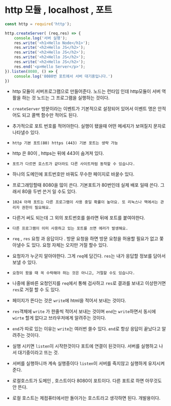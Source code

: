 # http 모듈 , localhost , 포트

```js
const http = require('http');

http.createServer( (req,res) => {
    console.log('서버 실행');
    res.write('<h1>Hello Node</h1>');
    res.write('<h2>Hello JS</h2>');
    res.write('<h2>Hello JS</h2>');
    res.write('<h2>Hello JS</h2>');
    res.write('<h2>Hello JS</h2>');
    res.end('<p>Hello Server</p>');
}).listen(8080, () => {
    console.log('8080번 포트에서 서버 대기중입니다.')
})
```

- http 모듈이 서버프로그램으로 만들어준다. 노드는 런타임 인데 http모듈이 서버 역활을 하는 것 노드는 그 프로그램을 실행하는 것이다.

- `createServer` 방문이라는 이벤트가 기본적으로 설정되어 있어서 이벤트 명은 안적어도 되고 콜백 함수만 적어도 된다.

- 추가적으로 포트 번호를 적어야한다. 실행이 됐을때 어떤 메세지가 보여질지 문자로 나타낼수 있다. 

- `http 기본 포트(80) https (443) 기본 포트는 생략 가능` 

- http 은 80이 , https는 뒤에 443이 숨겨져 있다. 

- `포트가 다르면 호스트가 같더라도 다른 사이트처럼 동작할 수 있습니다.`

- 하나의 도메인에 포트번호만 바꿔도 무수한 페이지로 바꿀수 있다. 

- 프로그래밍할때 8080을 많이 쓴다. 기본포트가 80번인데 실제 배포 일때 쓴다. 그래서 80을 두번 쓴거 일 수도 있다.

- `1024 아래 포트는 다른 프로그램이 사용 중일 확률이 높아요. 또 리눅스나 맥에서는 관리자 권한이 필요해요.`

- 다른거 써도 되는데 그 외의 포트번호를 쓸라면 뒤에 포트를 붙여야한다. 

- `다른 프로그램이 이미 사용하고 있는 포트를 쓰면 에러가 발생해요.`

- `req` , `res` 요청 과 응답이다 . 방문 요청을 하면 방문 요청을 허용할 필요가 없고 쫒아낼수 도 있다. 요청 자체는 오지만 거절 할수 있다. 

- 요청자가 누군지 알아야한다. 그게 `req`에 담긴다. `res`는 내가 응답할 정보를 담아서 보낼 수 있다.

- `요청이 왔을 때 꼭 수락해야 하는 것은 아니고, 거절할 수도 있습니다.`

- 나중에 올바른 요청인지를 `req`에서 통해 검사하고 `res`로 결과를 보내고 이상한거면 `res`로 거절 할 수 도 있다. 

- 페이지가 뜬다는 것은 `write`에 html을 적어서 보내는 것이다.

- `res`객체에 `write` 가 한줄씩 적어서 보내는 것이며 `end`는 `write`하면서 동시에 `wirte` 할게 없다고 브라우저에게 알려주는 것이다.

- `end`가 따로 있는 이유는 `write`는 여러번 쓸수 있다. `end`로 항상 응답이 끝났다고 알려주는 것이다.

- 실행 시키면 `listen`이 시작한것이다 포트에 연결이 된것이다. 서버를 실행하고 나서 대기중이라고 뜨는 것. 

- 서버를 실행하니까 계속 실행중이다 `listen`이 서버를 죽지않고 실행하게 유지시켜준다. 

- 로컬호스트가 도메인 , 호스트이다 8080이 포트이다. 다른 포트로 하면 아무것도 안 뜬다. 

- 로컬 호스트는 제컴퓨터에서만 돌아가는 호스트라고 생각하면 된다. 개발용이다.

